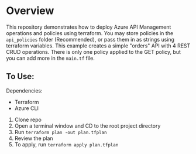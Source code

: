 # Overview

This repository demonstrates how to deploy Azure API Management operations and policies using terraform. You may store policies in the `api_policies` folder (Recommended), or pass them in as strings using terraform variables. This example creates a simple "orders" API with 4 REST CRUD operations. There is only one policy applied to the GET policy, but you can add more in the `main.tf` file.

## To Use:

Dependencies:
- Terraform
- Azure CLI

1. Clone repo 
2. Open a terminal window and CD to the root project directory
3. Run `terraform plan -out plan.tfplan`
4. Review the plan
5. To apply, run `terraform apply plan.tfplan`